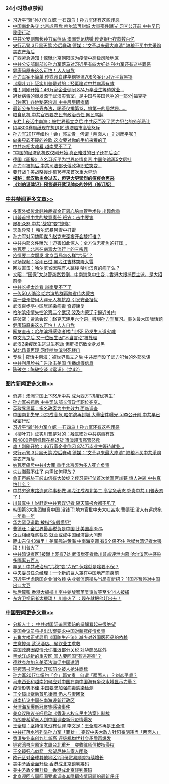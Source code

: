 <div class="catlist">
<h3>24小时热点禁闻</h3>
<ul>
<li><a href="https://github.com/fqnews/bnews/blob/master/topimagenews/20200420/1315999.md">习近平“斩”孙力军立威 一石四鸟！孙力军还有这些罪恶</a></li>
<li><a href="https://github.com/fqnews/bnews/blob/master/topimagenews/20200420/1316099.md">中国南北失守 北京成高危 哈尔滨再封城 大量密件曝光 习李公开前 中共早已秘密行动</a></li>
<li><a href="https://github.com/fqnews/bnews/blob/master/cbnews/20200420/1316007.md">中共公安副部长孙力军落马 澳洲登记结婚 传妻银行存款数百亿</a></li>
<li><a href="https://github.com/fqnews/bnews/blob/master/topimagenews/20200420/1315920.md">央行示警 3只黑天鹅 疫后蠢动 德媒：“文革以来最大崩溃” 缺粮不买中共采购美农产落后</a></li>
<li><a href="https://github.com/fqnews/bnews/blob/master/cbnews/20200420/1315956.md">广西紧急通知！惊曝北京朝阳区为疫情中高级风险地区</a></li>
<li><a href="https://github.com/fqnews/bnews/blob/master/cbnews/20200420/1315990.md">中共公安部副部长孙力军落马对习近平有四大好处 孙力军还有这些罪恶</a></li>
<li><a href="https://github.com/fqnews/bnews/blob/master/cbnews/20200421/1316278.md">健康码原来这么可怕！人人自危</a></li>
<li><a href="https://github.com/fqnews/bnews/blob/master/cbnews/20200420/1316165.md">孙力军案不简单 传或涉肖建华铜锣湾709多案让习近平背黑锅</a></li>
<li><a href="https://github.com/fqnews/bnews/blob/master/topimagenews/20200420/1315998.md">《柳叶刀》证实川普是对的：羟氯喹对中共病毒有效</a></li>
<li><a href="https://github.com/fqnews/bnews/blob/master/topimagenews/20200420/1315947.md">难！刚刚开始：46万家企业倒闭 874万毕业生等待就业…</a></li>
<li><a href="https://github.com/fqnews/bnews/blob/master/cbnews/20200420/1315736.md">冠状病毒的爆发源于武汉实验室，是中国与美国竞争的一部分|福克斯</a></li>
<li><a href="https://github.com/fqnews/bnews/blob/master/cbnews/20200420/1315959.md">【独家】各地秘密培训 中共层层瞒疫情</a></li>
<li><a href="https://github.com/fqnews/bnews/blob/master/comments/20200421/1316242.md">最新公布的长寿办法，喝茶仅排第13，排第一的居然是……</a></li>
<li><a href="https://github.com/fqnews/bnews/blob/master/cbnews/20200420/1315976.md">粮食危机 中共官员要农民有政治责任 网民骂翻</a></li>
<li><a href="https://github.com/fqnews/bnews/blob/master/cbnews/20200421/1316230.md">专栏 | 夜话中南海：被世界孤立之后   中共反而没了武力犯台的外部忌讳</a></li>
<li><a href="https://github.com/fqnews/bnews/blob/master/topimagenews/20200420/1315963.md">囤4800卷厕纸现在想退货 遭澳超市高管怒斥</a></li>
<li><a href="https://github.com/fqnews/bnews/blob/master/headline/20200421/1316213.md">孙力军2017年纽约「会」郭文贵　何谓「两面人」？刘彦平呢？</a></li>
<li><a href="https://github.com/fqnews/bnews/blob/master/cnnews/20200420/1315984.md">向来只软不硬的谷歌 这次要对你的手机来狠的了</a></li>
<li><a href="https://github.com/fqnews/bnews/blob/master/cbnews/20200421/1316300.md">中共吃相太难看 越南受不了了</a></li>
<li><a href="https://github.com/fqnews/bnews/blob/master/cnnews/20200420/1315905.md">“中国的经济危机仅仅刚开始 真正难过的日子还在后面”</a></li>
<li><a href="https://github.com/fqnews/bnews/blob/master/cbnews/20200420/1316016.md">德国《画报》点名习近平为世界疫情负责 中国使馆再5文厉批</a></li>
<li><a href="https://github.com/fqnews/bnews/blob/master/topimagenews/20200421/1316398.md">孙力军被抓后 中共司法部长傅政华职位突变...</a></li>
<li><a href="https://github.com/fqnews/bnews/blob/master/cbnews/20200420/1315989.md">要开战？美战略轰炸机16年来首次重大异动</a></li>
<li><b><a href="https://github.com/fqnews/bnews/blob/master/comments/20200211/1275071.md" target="_blank">揭秘：武汉肺炎会过去，但更大更猛烈的瘟疫会再来</a></b></li>
<li><b><a href="https://github.com/fqnews/bnews/blob/master/comments/20200207/1272816.md" target="_blank">《刘伯温碑记》预言避开武汉肺炎的妙招（修订版）</a></b></li>
</ul>
</div>

<div class="catlist">
<h3><a href="https://github.com/fqnews/bnews/blob/master/cbnews/" target="_blank">中共禁闻</a><span><a href="https://github.com/fqnews/bnews/blob/master/cbnews/" target="_blank" rel="nofollow">更多文章>></a></span></h3>
<ul>
<li><a href="https://github.com/fqnews/bnews/blob/master/cbnews/20200421/1316514.md" target="_blank">多家外媒传北韩独裁者金正恩心脑血管手术後 出现危重</a></li>
<li><a href="https://github.com/fqnews/bnews/blob/master/cbnews/20200421/1316507.md" target="_blank">川普首提中共的故意责任 班农：击中要害</a></li>
<li><a href="https://github.com/fqnews/bnews/blob/master/cbnews/20200421/1316370.md" target="_blank">屡犯众怒 中共“战狼”变“蟑螂”</a></li>
<li><a href="https://github.com/fqnews/bnews/blob/master/cbnews/20200421/1316447.md" target="_blank">天象异常！ 哈尔滨暴风雪中打雷</a></li>
<li><a href="https://github.com/fqnews/bnews/blob/master/cbnews/20200421/1316430.md" target="_blank">孙力军对习搞阴谋？赵克志深夜开会敲打谁？</a></li>
<li><a href="https://github.com/fqnews/bnews/blob/master/cbnews/20200421/1316424.md" target="_blank">中共内部文件曝光！迫害如此惊人：全方位无死角的打压&#8230;</a></li>
<li><a href="https://github.com/fqnews/bnews/blob/master/cbnews/20200421/1316412.md" target="_blank">纳瓦罗：北京在病毒大流行上的三宗罪</a></li>
<li><a href="https://github.com/fqnews/bnews/blob/master/cbnews/20200421/1316399.md" target="_blank">疫情要二次爆发 北京当局怎么样“六保”？</a></li>
<li><a href="https://github.com/fqnews/bnews/blob/master/cbnews/20200421/1316384.md" target="_blank">现场视频：谷雨已过 黑龙江吉林突降大雪</a></li>
<li><a href="https://github.com/fqnews/bnews/blob/master/cbnews/20200421/1316383.md" target="_blank">网友直击：哈尔滨省医院有人跳楼 哈尔滨真的病了么？</a></li>
<li><a href="https://github.com/fqnews/bnews/blob/master/cbnews/20200421/1316341.md" target="_blank">文昭：“国保”大总管突然栽倒，中南海急中生变；香港大搜捕民主派，是大招前奏</a></li>
<li><a href="https://github.com/fqnews/bnews/blob/master/cbnews/20200421/1316300.md" target="_blank">中共吃相太难看 越南受不了了</a></li>
<li><a href="https://github.com/fqnews/bnews/blob/master/cbnews/20200421/1316299.md" target="_blank">一传50人确诊 哈尔滨族群再跨省传内蒙古</a></li>
<li><a href="https://github.com/fqnews/bnews/blob/master/cbnews/20200421/1316289.md" target="_blank">美一些州使用大疆无人机抗疫 引发安全担忧</a></li>
<li><a href="https://github.com/fqnews/bnews/blob/master/cbnews/20200421/1316288.md" target="_blank">武汉百步亭小区居民染病毒 奇迹康复</a></li>
<li><a href="https://github.com/fqnews/bnews/blob/master/cbnews/20200421/1316287.md" target="_blank">哈尔滨疫情失控沦第二个武汉 波及内蒙辽宁逼近关内</a></li>
<li><a href="https://github.com/fqnews/bnews/blob/master/cbnews/20200421/1316280.md" target="_blank">陈破空：紧急会议：赵克志连用六个词，喊明孙力军反习。事关最大国际话题</a></li>
<li><a href="https://github.com/fqnews/bnews/blob/master/cbnews/20200421/1316278.md" target="_blank">健康码原来这么可怕！人人自危</a></li>
<li><a href="https://github.com/fqnews/bnews/blob/master/cbnews/20200421/1316277.md" target="_blank">网友直击：哈尔滨将感染者楼门封死 恐发生人道灾难</a></li>
<li><a href="https://github.com/fqnews/bnews/blob/master/cbnews/20200421/1316276.md" target="_blank">李文亮之后 又一位医生因“不当言论”被处理</a></li>
<li><a href="https://github.com/fqnews/bnews/blob/master/cbnews/20200421/1316257.md" target="_blank">武汉2染疫医生逃过生死劫 但肝损伤致全身发黑</a></li>
<li><a href="https://github.com/fqnews/bnews/blob/master/cbnews/20200421/1316236.md" target="_blank">湖北场景再现 网传哈尔滨封死楼门</a></li>
<li><a href="https://github.com/fqnews/bnews/blob/master/cbnews/20200421/1316230.md" target="_blank">专栏 | 夜话中南海：被世界孤立之后   中共反而没了武力犯台的外部忌讳</a></li>
<li><a href="https://github.com/fqnews/bnews/blob/master/cbnews/20200421/1316226.md" target="_blank">中共利用脸书广告攻击美国 传播虚假信息</a></li>
<li><a href="https://github.com/fqnews/bnews/blob/master/cbnews/20200421/1316172.md" target="_blank">陈破空：陈破空谈《常识》（之42）</a></li>

</ul>
</div>
<div class="catlist">
<h3><a href="https://github.com/fqnews/bnews/blob/master/topimagenews/" target="_blank">图片新闻</a><span><a href="https://github.com/fqnews/bnews/blob/master/topimagenews/" target="_blank" rel="nofollow">更多文章>></a></span></h3>
<ul>
<li><a href="https://github.com/fqnews/bnews/blob/master/topimagenews/20200421/1316446.md" target="_blank">奇迹！澳洲举国上下怒斥中共 成为西方“抗疫优等生”</a></li>
<li><a href="https://github.com/fqnews/bnews/blob/master/topimagenews/20200421/1316398.md" target="_blank">孙力军被抓后 中共司法部长傅政华职位突变&#8230;</a></li>
<li><a href="https://github.com/fqnews/bnews/blob/master/topimagenews/20200421/1316397.md" target="_blank">英政界黑幕：多名政客为中共效力 面临调查</a></li>
<li><a href="https://github.com/fqnews/bnews/blob/master/topimagenews/20200420/1316099.md" target="_blank">中国南北失守 北京成高危 哈尔滨再封城 大量密件曝光 习李公开前 中共早已秘密行动</a></li>
<li><a href="https://github.com/fqnews/bnews/blob/master/topimagenews/20200420/1315999.md" target="_blank">习近平“斩”孙力军立威 一石四鸟！孙力军还有这些罪恶</a></li>
<li><a href="https://github.com/fqnews/bnews/blob/master/topimagenews/20200420/1315998.md" target="_blank">《柳叶刀》证实川普是对的：羟氯喹对中共病毒有效</a></li>
<li><a href="https://github.com/fqnews/bnews/blob/master/topimagenews/20200420/1315963.md" target="_blank">囤4800卷厕纸现在想退货 遭澳超市高管怒斥</a></li>
<li><a href="https://github.com/fqnews/bnews/blob/master/topimagenews/20200420/1315947.md" target="_blank">难！刚刚开始：46万家企业倒闭 874万毕业生等待就业…</a></li>
<li><a href="https://github.com/fqnews/bnews/blob/master/topimagenews/20200420/1315920.md" target="_blank">央行示警 3只黑天鹅 疫后蠢动 德媒：“文革以来最大崩溃” 缺粮不买中共采购美农产落后</a></li>
<li><a href="https://github.com/fqnews/bnews/blob/master/topimagenews/20200420/1315756.md" target="_blank">纳瓦罗痛斥中共4大罪 重申北京须为多人死亡负责</a></li>
<li><a href="https://github.com/fqnews/bnews/blob/master/topimagenews/20200420/1315748.md" target="_blank">失业潮藏不住了 内需如何释放？</a></li>
<li><a href="https://github.com/fqnews/bnews/blob/master/topimagenews/20200419/1315594.md" target="_blank">俞正声威胁王岐山信有大破绽？传习要打仗首次给军官加薪 惊人逆转 中共真怕什么？</a></li>
<li><a href="https://github.com/fqnews/bnews/blob/master/topimagenews/20200419/1315567.md" target="_blank">中共穷途末路连这种事都做 黑龙江成湖北第二 高官急表态 究责中共 川普表态了！</a></li>
<li><a href="https://github.com/fqnews/bnews/blob/master/topimagenews/20200419/1315550.md" target="_blank">川普真牛！说赶走中共官媒记者 隔天简报会都不见了</a></li>
<li><a href="https://github.com/fqnews/bnews/blob/master/topimagenews/20200419/1315435.md" target="_blank">韩国第3大集团撤资中国 没钱了!地方官批中央大吐苦水 曹德旺:没人有远虑拖一年重一年</a></li>
<li><a href="https://github.com/fqnews/bnews/blob/master/topimagenews/20200419/1315236.md" target="_blank">华为罕见道歉 被指“造假惯犯”</a></li>
<li><a href="https://github.com/fqnews/bnews/blob/master/topimagenews/20200419/1315235.md" target="_blank">曹德旺：全世界最高税负是中国 比美国高35%</a></li>
<li><a href="https://github.com/fqnews/bnews/blob/master/topimagenews/20200419/1315096.md" target="_blank">企业相继降薪裁员 就业或成中国经济最大问题</a></li>
<li><a href="https://github.com/fqnews/bnews/blob/master/topimagenews/20200418/1315027.md" target="_blank">距山东仅43海里！美军舰进黄海 中南海变调 有6个保不住 党媒台湾记者太猥琐！川普火了</a></li>
<li><a href="https://github.com/fqnews/bnews/blob/master/topimagenews/20200418/1314992.md" target="_blank">中共暗设疫区?被曝上网有7处 武汉增死者数川普点评泄内幕 哈尔滨医护感染多隔离五百人</a></li>
<li><a href="https://github.com/fqnews/bnews/blob/master/topimagenews/20200418/1314904.md" target="_blank">罕见！中共政治局“六稳”变“六保” 保啥就是啥要不保？</a></li>
<li><a href="https://github.com/fqnews/bnews/blob/master/topimagenews/20200418/1314876.md" target="_blank">中央委员任总经理！一个新的巨人罩在中国地产商身前</a></li>
<li><a href="https://github.com/fqnews/bnews/blob/master/topimagenews/20200418/1314875.md" target="_blank">习近平忧虑跨国企业消依赖 失业者流落街头当局有新招？ 11国齐暂停对中国出口大豆</a></li>
<li><a href="https://github.com/fqnews/bnews/blob/master/topimagenews/20200418/1314843.md" target="_blank">秋后算账 香港大抓捕！李柱铭黎智英吴霭仪等至少14人被捕</a></li>
<li><a href="https://github.com/fqnews/bnews/blob/master/topimagenews/20200418/1314837.md" target="_blank">东方卫视记者太猥琐！ 川普火了 ：现在就把他赶出去！</a></li>

</ul>
</div>
<div class="catlist">
<h3><a href="https://github.com/fqnews/bnews/blob/master/headline/" target="_blank">中国要闻</a><span><a href="https://github.com/fqnews/bnews/blob/master/headline/" target="_blank" rel="nofollow">更多文章>></a></span></h3>
<ul>
<li><a href="https://github.com/fqnews/bnews/blob/master/headline/20200421/1316343.md" target="_blank">分析人士： 中共对国际追责索赔的辩解看起来很绝望</a></li>
<li><a href="https://github.com/fqnews/bnews/blob/master/headline/20200421/1316342.md" target="_blank">美国会议员将提出法案要求中国对新冠疫情负责</a></li>
<li><a href="https://github.com/fqnews/bnews/blob/master/headline/20200421/1316316.md" target="_blank">五角大楼正式启用《国防生产法》减少对外国医药品的依赖</a></li>
<li><a href="https://github.com/fqnews/bnews/blob/master/headline/20200421/1316311.md" target="_blank">生意惨淡  武汉酒店、餐饮业主求救</a></li>
<li><a href="https://github.com/fqnews/bnews/blob/master/headline/20200421/1316285.md" target="_blank">美国政府因疫情允许推迟部分关税 对华商品除外</a></li>
<li><a href="https://github.com/fqnews/bnews/blob/master/headline/20200421/1316269.md" target="_blank">黑龙江成新的重灾区   国人要回国“有违道德”？</a></li>
<li><a href="https://github.com/fqnews/bnews/blob/master/headline/20200421/1316268.md" target="_blank">德默克尔加入美英法澳促中国透明</a></li>
<li><a href="https://github.com/fqnews/bnews/blob/master/headline/20200421/1316217.md" target="_blank">铜锣湾书店台北开张前夕被人抢注商标</a></li>
<li><a href="https://github.com/fqnews/bnews/blob/master/headline/20200421/1316213.md" target="_blank">孙力军2017年纽约「会」郭文贵　何谓「两面人」？刘彦平呢？</a></li>
<li><a href="https://github.com/fqnews/bnews/blob/master/headline/20200421/1316181.md" target="_blank">马来西亚和越南如何应对中国在南中国海有争议水域显示力量？</a></li>
<li><a href="https://github.com/fqnews/bnews/blob/master/headline/20200421/1316178.md" target="_blank">疫情形势不佳 中国要求加强病毒感染检测</a></li>
<li><a href="https://github.com/fqnews/bnews/blob/master/headline/20200421/1316177.md" target="_blank">王全璋出狱后首见律师 仍未与妻团聚</a></li>
<li><a href="https://github.com/fqnews/bnews/blob/master/headline/20200421/1316176.md" target="_blank">越南抗议中国在南海设新行政区</a></li>
<li><a href="https://github.com/fqnews/bnews/blob/master/headline/20200421/1316175.md" target="_blank">台湾海军爆新冠聚集感染事件</a></li>
<li><a href="https://github.com/fqnews/bnews/blob/master/headline/20200421/1316174.md" target="_blank">美众议院议长吁启动《香港人权与民主法案》制裁</a></li>
<li><a href="https://github.com/fqnews/bnews/blob/master/headline/20200421/1316173.md" target="_blank">特朗普希望派人到中国调查新冠疫情爆发</a></li>
<li><a href="https://github.com/fqnews/bnews/blob/master/headline/20200420/1316128.md" target="_blank">王全璋：坚持信念没有认罪 李文足：王全璋不再是王全璋</a></li>
<li><a href="https://github.com/fqnews/bnews/blob/master/headline/20200420/1316104.md" target="_blank">中共打落水狗列举孙力军「罪状」：妄议中央大政方针阳奉阴违当「两面人」</a></li>
<li><a href="https://github.com/fqnews/bnews/blob/master/headline/20200420/1316100.md" target="_blank">香港失业率创九年新高  评级机构忧社会矛盾再爆发</a></li>
<li><a href="https://github.com/fqnews/bnews/blob/master/headline/20200420/1316095.md" target="_blank">铜锣湾书店原定本周台北重开　突收律师信被指侵权</a></li>
<li><a href="https://github.com/fqnews/bnews/blob/master/headline/20200420/1316094.md" target="_blank">王全璋归心似箭　希望尽快与家人团聚</a></li>
<li><a href="https://github.com/fqnews/bnews/blob/master/headline/20200420/1316082.md" target="_blank">欧元区对全球其他地区2月份贸易顺差持续增长</a></li>
<li><a href="https://github.com/fqnews/bnews/blob/master/headline/20200420/1316080.md" target="_blank">美中矛盾全面升级  香港成北京谈判筹码</a></li>
<li><a href="https://github.com/fqnews/bnews/blob/master/headline/20200420/1316079.md" target="_blank">美中矛盾全面升级　香港成北京谈判筹码</a></li>
<li><a href="https://github.com/fqnews/bnews/blob/master/headline/20200420/1316069.md" target="_blank">北京须回应国际间要求调查其隐瞒疫情问题的最新呼吁</a></li>

</ul>
</div>